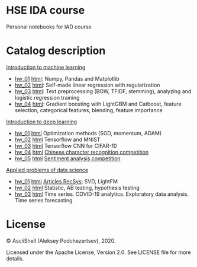 # HSE IDA course
Personal notebooks for IAD course

# Catalog description

[Introduction to machine learning](introduction_to_machine_learning)
* [hw_01](introduction_to_machine_learning/hw_01.ipynb)
  [html](https://asciishell.github.io/hse_ida/introduction_to_machine_learning/hw_01.html): 
  Numpy, Pandas and Matplotlib
* [hw_02](introduction_to_machine_learning/hw_02.ipynb)
  [html](https://asciishell.github.io/hse_ida/introduction_to_machine_learning/hw_02.html): 
  Self-made linear regression with regularization
* [hw_03](introduction_to_machine_learning/hw_03.ipynb)
  [html](https://asciishell.github.io/hse_ida/introduction_to_machine_learning/hw_03.html): 
  Text preprocessing (BOW, TFIDF, stemming), analyzing and logistic regression training
* [hw_04](introduction_to_machine_learning/hw_04.ipynb)
  [html](https://asciishell.github.io/hse_ida/introduction_to_machine_learning/hw_04.html): 
  Gradient boosting with LightGBM and Catboost, feature selection, categorical features, blending, feature importance

[Introduction to deep learning](introduction_to_deep_learning)
* [hw_01](introduction_to_deep_learning/hw_01.ipynb)
  [html](https://asciishell.github.io/hse_ida/introduction_to_deep_learning/hw_01.html)
  Optimization methods (SGD, momentum, ADAM)
* [hw_02](introduction_to_deep_learning/hw_02.ipynb)
  [html](https://asciishell.github.io/hse_ida/introduction_to_deep_learning/hw_02.html)
  Tensorflow and MNIST
* [hw_03](introduction_to_deep_learning/hw_03.ipynb)
  [html](https://asciishell.github.io/hse_ida/introduction_to_deep_learning/hw_03.html)
  Tensorflow CNN for CIFAR-10
* [hw_04](introduction_to_deep_learning/hw_04.ipynb)
  [html](https://asciishell.github.io/hse_ida/introduction_to_deep_learning/hw_04.html)
  [Chinese character recognition competition](https://www.kaggle.com/c/chinese-char-recognition-smmo19)
* [hw_05](introduction_to_deep_learning/hw_05.ipynb)
  [html](https://asciishell.github.io/hse_ida/introduction_to_deep_learning/hw_05.html)
  [Sentiment analysis competition](https://www.kaggle.com/c/iad-deep-learning-sentiment)

[Applied problems of data science](applied_problems_of_data_sciense)
* [hw_01](applied_problems_of_data_sciense/hw_01.ipynb)
  [html](https://asciishell.github.io/hse_ida/applied_problems_of_data_sciense/hw_01.html)
  [Articles RecSys](https://www.kaggle.com/c/recsys-iad-challenge); SVD, LightFM
* [hw_02](applied_problems_of_data_sciense/hw_02.ipynb)
  [html](https://asciishell.github.io/hse_ida/applied_problems_of_data_sciense/hw_02.html)
  Statistic, AB testing, hypothesis testing
* [hw_03](applied_problems_of_data_sciense/hw_03.ipynb)
  [html](https://asciishell.github.io/hse_ida/applied_problems_of_data_sciense/hw_03.html) 
  Time series. COVID-19 analytics. Exploratory data analysis. Time series forecasting.
  
# License
© AsciiShell (Aleksey Podchezertsev), 2020.
 
Licensed under the Apache License, Version 2.0. See LICENSE file for more details.